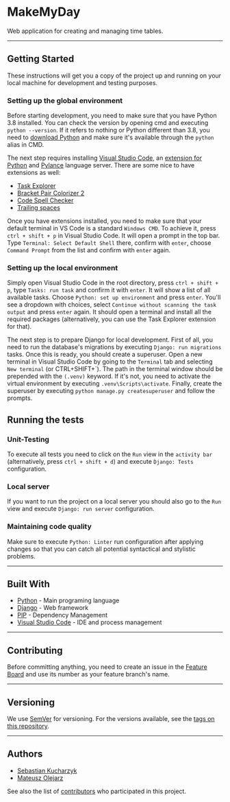 # MakeMyDay

Web application for creating and managing time tables.

***

## Getting Started

These instructions will get you a copy of the project up and running on your local machine for development and testing purposes.

### Setting up the global environment

Before starting development, you need to make sure that you have Python 3.8 installed. You can check the version by opening cmd and executing `python --version`. If it refers to nothing or Python different than 3.8, you need to [download Python](https://www.python.org/downloads/) and make sure it's available through the `python` alias in CMD. 

The next step requires installing [Visual Studio Code](https://code.visualstudio.com), an [extension for Python](https://marketplace.visualstudio.com/items?itemName=ms-python.python) and [Pylance](https://marketplace.visualstudio.com/items?itemName=ms-python.vscode-pylance) language server. There are some nice to have extensions as well:
- [Task Explorer](https://marketplace.visualstudio.com/items?itemName=spmeesseman.vscode-taskexplorer)
- [Bracket Pair Colorizer 2](https://marketplace.visualstudio.com/items?itemName=CoenraadS.bracket-pair-colorizer-2)
- [Code Spell Checker](https://marketplace.visualstudio.com/items?itemName=streetsidesoftware.code-spell-checker)
- [Trailing spaces](https://marketplace.visualstudio.com/items?itemName=shardulm94.trailing-spaces)

Once you have extensions installed, you need to make sure that your default terminal in VS Code is a standard `Windows CMD`. To achieve it, press `ctrl + shift + p` in Visual Studio Code. It will open a prompt in the top bar. Type `Terminal: Select Default Shell` there, confirm with `enter`, choose `Command Prompt` from the list and confirm with `enter` again.

### Setting up the local environment

Simply open Visual Studio Code in the root directory, press `ctrl + shift + p`, type `Tasks: run task` and confirm it with `enter`. It will show a list of all available tasks. Choose `Python: set up environment` and press `enter`. You'll see a dropdown with choices, select `Continue without scanning the task output` and press `enter` again. It should open a terminal and install all the required packages (alternatively, you can use the Task Explorer extension for that).

The next step is to prepare Django for local development. First of all, you need to run the database's migrations by executing `Django: run migrations` tasks. Once this is ready, you should create a superuser. Open a new terminal in Visual Studio Code by going to the `Terminal` tab and selecting `New terminal` (or CTRL+SHIFT+\`). The path in the terminal window should be prepended with the `(.venv)` keyword. If it's not, you need to activate the virtual environment by executing `.venv\Scripts\activate`. Finally, create the superuser by executing `python manage.py createsuperuser` and follow the prompts.

## Running the tests

### Unit-Testing

To execute all tests you need to click on the `Run` view in the `activity bar` (alternatively, press `ctrl + shift + d`) and execute `Django: Tests` configuration.

### Local server

If you want to run the project on a local server you should also go to the `Run` view and execute `Django: run server` configuration.

### Maintaining code quality

Make sure to execute `Python: Linter` run configuration after applying changes so that you can catch all potential syntactical and stylistic problems.


***

## Built With

* [Python](https://www.python.org) - Main programing language
* [Django](https://www.djangoproject.com) - Web framework
* [PIP](https://pip.pypa.io/) - Dependency Management
* [Visual Studio Code](https://code.visualstudio.com) - IDE and process management

***

## Contributing

Before committing anything, you need to create an issue in the [Feature Board](https://github.com/kucharzyk-sebastian/make-my-day/projects/1) and use its number as your feature branch's name.

***

## Versioning

We use [SemVer](http://semver.org/) for versioning. For the versions available, see the [tags on this repository](https://github.com/montrosesoftware/sayThumbsApp-serverless/tags).

***

## Authors

* [Sebastian Kucharzyk](https://github.com/kucharzyk-sebastian)
* [Mateusz Olejarz](https://github.com/mateusz-olejarz)

See also the list of [contributors](https://github.com/kucharzyk-sebastian/make-my-day/graphs/contributors) who participated in this project.
